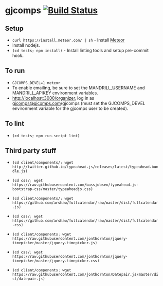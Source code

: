 gjcomps [![Build Status](https://travis-ci.org/jfly/gjcomps.png?branch=master)](https://travis-ci.org/jfly/gjcomps)
=======

## Setup
- `curl https://install.meteor.com/ | sh` - Install [Meteor](https://www.meteor.com/)
- Install nodejs.
- `(cd tests; npm install)` - Install linting tools and setup pre-commit hook.

## To run
- `GJCOMPS_DEVEL=1 meteor`
- To enable emailing, be sure to set the MANDRILL_USERNAME and MANDRILL_APIKEY environment variables.
- [http://localhost:3000/organizer](http://localhost:3000/organizer), log in as gjcomps@gjcomps.com/gjcomps (must set the GJCOMPS_DEVEL environment variable for the gjcomps user to be created).

## To lint
- `(cd tests; npm run-script lint)`

## Third party stuff
- `(cd client/components/; wget http://twitter.github.io/typeahead.js/releases/latest/typeahead.bundle.js)`
- `(cd css/; wget https://raw.githubusercontent.com/bassjobsen/typeahead.js-bootstrap-css/master/typeaheadjs.css)`

- `(cd client/components/; wget https://github.com/arshaw/fullcalendar/raw/master/dist/fullcalendar.js)`
- `(cd css/; wget https://github.com/arshaw/fullcalendar/raw/master/dist/fullcalendar.css)`

- `(cd client/components; wget https://raw.githubusercontent.com/jonthornton/jquery-timepicker/master/jquery.timepicker.js)`
- `(cd css/; wget https://raw.githubusercontent.com/jonthornton/jquery-timepicker/master/jquery.timepicker.css)`
- `(cd client/components; wget https://raw.githubusercontent.com/jonthornton/Datepair.js/master/dist/datepair.js)`
